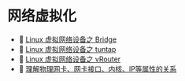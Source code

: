 # 网络虚拟化

* 📄 [Linux 虚拟网络设备之 Bridge](siyuan://blocks/20231110105237-op3dz8u)
* 📄 [Linux 虚拟网络设备之 tuntap](siyuan://blocks/20240404111351-87slx8i)
* 📄 [Linux 虚拟网络设备之 vRouter](siyuan://blocks/20231110105237-k39nhil)
* 📄 [理解物理网卡、网卡接口、内核、IP等属性的关系](siyuan://blocks/20240404111533-1wcj9mu)

　　‍

　　‍
